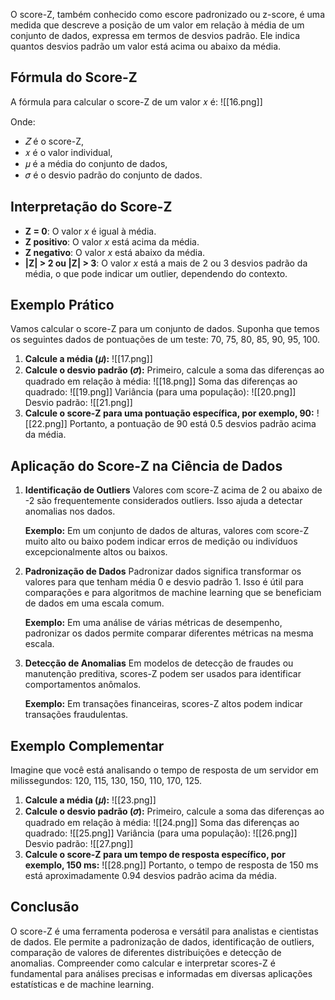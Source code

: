 O score-Z, também conhecido como escore padronizado ou z-score, é uma medida que descreve a posição de um valor em relação à média de um conjunto de dados, expressa em termos de desvios padrão. Ele indica quantos desvios padrão um valor está acima ou abaixo da média.
## **Fórmula do Score-Z**

A fórmula para calcular o score-Z de um valor 𝑥 é:
![[16.png]]

Onde:

- 𝑍 é o score-Z,
- 𝑥 é o valor individual,
- 𝜇 é a média do conjunto de dados,
- 𝜎 é o desvio padrão do conjunto de dados.

## **Interpretação do Score-Z**

- **Z = 0**: O valor _x_ é igual à média.
- **Z positivo**: O valor _x_ está acima da média.
- **Z negativo**: O valor _x_ está abaixo da média.
- **|Z| > 2 ou |Z| > 3**: O valor _x_ está a mais de 2 ou 3 desvios padrão da média, o que pode indicar um outlier, dependendo do contexto.

## **Exemplo Prático**

Vamos calcular o score-Z para um conjunto de dados. Suponha que temos os seguintes dados de pontuações de um teste: 70, 75, 80, 85, 90, 95, 100.

1. **Calcule a média (𝜇):**
    ![[17.png]]
2. **Calcule o desvio padrão (𝜎):** Primeiro, calcule a soma das diferenças ao quadrado em relação à média:
    ![[18.png]]
    Soma das diferenças ao quadrado:
    ![[19.png]]
    Variância (para uma população):
    ![[20.png]]
    Desvio padrão:
    ![[21.png]]
3. **Calcule o score-Z para uma pontuação específica, por exemplo, 90:**
    ![[22.png]]
    Portanto, a pontuação de 90 está 0.5 desvios padrão acima da média.

## **Aplicação do Score-Z na Ciência de Dados**

1. **Identificação de Outliers** Valores com score-Z acima de 2 ou abaixo de -2 são frequentemente considerados outliers. Isso ajuda a detectar anomalias nos dados.
    
    **Exemplo:** Em um conjunto de dados de alturas, valores com score-Z muito alto ou baixo podem indicar erros de medição ou indivíduos excepcionalmente altos ou baixos.
    
2. **Padronização de Dados** Padronizar dados significa transformar os valores para que tenham média 0 e desvio padrão 1. Isso é útil para comparações e para algoritmos de machine learning que se beneficiam de dados em uma escala comum.
    
    **Exemplo:** Em uma análise de várias métricas de desempenho, padronizar os dados permite comparar diferentes métricas na mesma escala.
    
3. **Detecção de Anomalias** Em modelos de detecção de fraudes ou manutenção preditiva, scores-Z podem ser usados para identificar comportamentos anômalos.
    
    **Exemplo:** Em transações financeiras, scores-Z altos podem indicar transações fraudulentas.

## **Exemplo Complementar**

Imagine que você está analisando o tempo de resposta de um servidor em milissegundos: 120, 115, 130, 150, 110, 170, 125.

1. **Calcule a média (𝜇):**
    ![[23.png]]
2. **Calcule o desvio padrão (𝜎):** Primeiro, calcule a soma das diferenças ao quadrado em relação à média:
    ![[24.png]]
    Soma das diferenças ao quadrado:
    ![[25.png]]
    Variância (para uma população):
    ![[26.png]]
    Desvio padrão:
    ![[27.png]]
3. **Calcule o score-Z para um tempo de resposta específico, por exemplo, 150 ms:**
    ![[28.png]]
    Portanto, o tempo de resposta de 150 ms está aproximadamente 0.94 desvios padrão acima da média.

## **Conclusão**

O score-Z é uma ferramenta poderosa e versátil para analistas e cientistas de dados. Ele permite a padronização de dados, identificação de outliers, comparação de valores de diferentes distribuições e detecção de anomalias. Compreender como calcular e interpretar scores-Z é fundamental para análises precisas e informadas em diversas aplicações estatísticas e de machine learning.